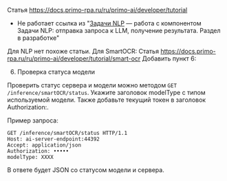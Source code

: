 Статья https://docs.primo-rpa.ru/ru/primo-ai/developer/tutorial

- Не работает ссылка из "[Задачи NLP](https://docs.primo-rpa.ru/primo-ai/developer/tutorial/nlp) — работа с компонентом Задачи NLP: отправка запроса к LLM, получение результата. Раздел в разработке"

Для NLP нет похоже статьи. 
Для SmartOCR: Статья https://docs.primo-rpa.ru/ru/primo-ai/developer/tutorial/smart-ocr Добавить пункт 6:
 
6. Проверка статуса модели

Проверить статус сервера и модели можно методом `GET /inference/smartOCR/status`.
Укажите заголовок modelType с типом используемой модели. Также добавьте текущий токен в заголовок Authorization:.

Пример запроса:

```
GET /inference/smartOCR/status HTTP/1.1
Host: ai-server-endpoint:44392
Accept: application/json
Authorization: •••••
modelType: XXXX
```

В ответе будет JSON со статусом модели и сервера.

